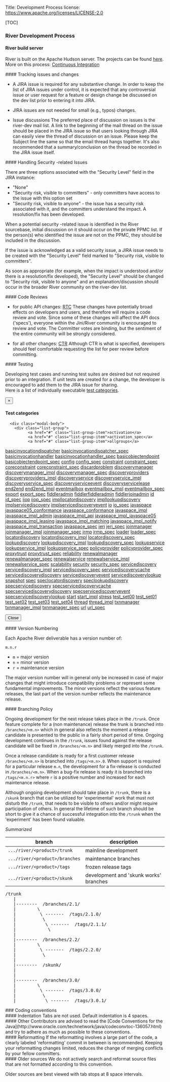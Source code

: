 Title: Development Process
license: https://www.apache.org/licenses/LICENSE-2.0


[TOC]

### River Development Process
<div class="space-lg"></div>

#### River build server

River is built on the Apache Hudson server.  The projects can be found [here](https://hudson.apache.org/hudson/view/M-R/view/River/). More on this process: [Continuous Integration](ci.html)

<div class="space-mn"></div>
#### Tracking issues and changes

* A JIRA issue is required for any substantive change.
In order to keep the list of JIRA issues under control, it is expected that any controversial issue or user request for a feature or design change be discussed on the dev list prior to entering it into JIRA.

* JIRA issues are not needed for small (e.g., typos) changes.

* Issue discussions
The preferred place of discussion on issues is the river-dev mail list. A link to the beginning of the mail thread on the issue should be placed in the JIRA issue so that users looking through JIRA can easily view the thread of discussion on an issue. Please keep the Subject line the same so that the email thread hangs together.  It's also recommended that a summary/conclusion on the thread be recorded in the JIRA issue itself.


<div class="space-mn"></div>
#### Handling Security -related Issues

There are three options associated with the "Security Level" field in the JIRA instance:
* "None"
* "Security risk, visible to committers" - only committers have access to the issue with this option set
* "Security risk, visible to anyone" - the issue has a security risk associated with it, and the committers understand the impact. A resolution/fix has been developed.

When a potential security -related issue is identified in the River sourcebase, initial discussion on it should occur on the private PPMC list.  If the person(s) who identified the issue are not on the PPMC, they should be included in the discussion.

If the issue is acknowledged as a valid security issue, a JIRA issue needs to be created with the "Security Level" field marked to "Security risk, visible to committers".

As soon as appropriate (for example, when the impact is understood and/or there is a resolution/fix developed), the "Security Level" should be changed to "Security risk, visible to anyone" and an explanation/discussion should occur in the broader River community on the river-dev list.

<div class="space-mn"></div>
#### Code Reviews

* for public API changes:
[RTC](http://apache.org/foundation/glossary.html#ReviewThenCommit) These changes have potentially broad effects on developers and users, and therefore will require a code review and vote. Since some of these changes will affect the API docs ('specs'), everyone within the Jini/River community is encouraged to review and vote. The Committer votes are binding, but the sentiment of the entire community will be strongly considered.

* for all other changes:
[CTR](http://apache.org/foundation/glossary.html#CommitThenReview) Although CTR is what is specified, developers should feel comfortable requesting the list for peer review before committing.


<div class="space-mn"></div>
#### Testing

Developing test cases and running test suites are desired but not required prior to an integration.  If unit tests are
created for a change, the developer is encouraged to add them to the JIRA issue for sharing. <br>
Here is a list of individually executable
<a href="javascript:void(0);" data-toggle="modal" data-target="#myModal">test categories</a>.

<div id="myModal" class="modal fade" role="dialog">
  <div class="modal-dialog">
    <div class="modal-content">
      <div class="modal-header">
        <button type="button" class="close" data-dismiss="modal" aria-hidden="true">&times;</button>
        <h4 class="modal-title">Test categories</h4>
      </div>

      <div class="modal-body">
        <div class="list-group">
              <a href="#" class="list-group-item">activation</a>
              <a href="#" class="list-group-item">activation_spec</a>
              <a href="#" class="list-group-item">allgroups</a>
<a href="#" class="list-group-item">basicinvocationdispatcher</a>
<a href="#" class="list-group-item">basicinvocationdispatcher_spec</a>
<a href="#" class="list-group-item">basicinvocationhandler</a>
<a href="#" class="list-group-item">basicinvocationhandler_spec</a>
<a href="#" class="list-group-item">basicobjectendpoint</a>
<a href="#" class="list-group-item">basicobjectendpoint_spec</a>
<a href="#" class="list-group-item">config</a>
<a href="#" class="list-group-item">config_spec</a>
<a href="#" class="list-group-item">constraint</a>
<a href="#" class="list-group-item">constraint_spec</a>
<a href="#" class="list-group-item">coreconstraint</a>
<a href="#" class="list-group-item">coreconstraint_spec</a>
<a href="#" class="list-group-item">discardproblem</a>
<a href="#" class="list-group-item">discoverymanager</a>
<a href="#" class="list-group-item">discoverymanager_impl</a>
<a href="#" class="list-group-item">discoverymanager_spec</a>
<a href="#" class="list-group-item">discoveryproviders</a>
<a href="#" class="list-group-item">discoveryproviders_impl</a>
<a href="#" class="list-group-item">discoveryservice</a>
<a href="#" class="list-group-item">discoveryservice_impl</a>
<a href="#" class="list-group-item">discoveryservice_spec</a>
<a href="#" class="list-group-item">discoveryserviceevent</a>
<a href="#" class="list-group-item">discoveryservicelease</a>
<a href="#" class="list-group-item">end2end</a>
<a href="#" class="list-group-item">end2end_impl</a>
<a href="#" class="list-group-item">eventmailbox</a>
<a href="#" class="list-group-item">eventmailbox_impl</a>
<a href="#" class="list-group-item">eventmailbox_spec</a>
<a href="#" class="list-group-item">export</a>
<a href="#" class="list-group-item">export_spec</a>
<a href="#" class="list-group-item">fiddleradmin</a>
<a href="#" class="list-group-item">fiddlerfiddleradmin</a>
<a href="#" class="list-group-item">fiddlerjoinadmin</a>
<a href="#" class="list-group-item">id</a>
<a href="#" class="list-group-item">id_spec</a>
<a href="#" class="list-group-item">iiop</a>
<a href="#" class="list-group-item">iiop_spec</a>
<a href="#" class="list-group-item">impllocatordiscovery</a>
<a href="#" class="list-group-item">impllookupdiscovery</a>
<a href="#" class="list-group-item">implservicediscovery</a>
<a href="#" class="list-group-item">implservicediscoveryevent</a>
<a href="#" class="list-group-item">io</a>
<a href="#" class="list-group-item">io_spec</a>
<a href="#" class="list-group-item">javaspace</a>
<a href="#" class="list-group-item">javaspace05_conformance</a>
<a href="#" class="list-group-item">javaspace_conformance</a>
<a href="#" class="list-group-item">javaspace_impl</a>
<a href="#" class="list-group-item">javaspace_impl_admin</a>
<a href="#" class="list-group-item">javaspace_impl_api</a>
<a href="#" class="list-group-item">javaspace_impl_javaspace05</a>
<a href="#" class="list-group-item">javaspace_impl_leasing</a>
<a href="#" class="list-group-item">javaspace_impl_matching</a>
<a href="#" class="list-group-item">javaspace_impl_notify</a>
<a href="#" class="list-group-item">javaspace_impl_transaction</a>
<a href="#" class="list-group-item">javaspace_spec</a>
<a href="#" class="list-group-item">jeri</a>
<a href="#" class="list-group-item">jeri_spec</a>
<a href="#" class="list-group-item">joinmanager</a>
<a href="#" class="list-group-item">joinmanager_impl</a>
<a href="#" class="list-group-item">joinmanager_spec</a>
<a href="#" class="list-group-item">jrmp</a>
<a href="#" class="list-group-item">jrmp_spec</a>
<a href="#" class="list-group-item">loader</a>
<a href="#" class="list-group-item">loader_spec</a>
<a href="#" class="list-group-item">locatordiscovery</a>
<a href="#" class="list-group-item">locatordiscovery_impl</a>
<a href="#" class="list-group-item">locatordiscovery_spec</a>
<a href="#" class="list-group-item">lookupdiscovery</a>
<a href="#" class="list-group-item">lookupdiscovery_impl</a>
<a href="#" class="list-group-item">lookupdiscovery_spec</a>
<a href="#" class="list-group-item">lookupservice</a>
<a href="#" class="list-group-item">lookupservice_impl</a>
<a href="#" class="list-group-item">lookupservice_spec</a>
<a href="#" class="list-group-item">policyprovider</a>
<a href="#" class="list-group-item">policyprovider_spec</a>
<a href="#" class="list-group-item">proxytrust</a>
<a href="#" class="list-group-item">proxytrust_spec</a>
<a href="#" class="list-group-item">reliability</a>
<a href="#" class="list-group-item">renewalmanager</a>
<a href="#" class="list-group-item">renewalmanager_spec</a>
<a href="#" class="list-group-item">renewalservice</a>
<a href="#" class="list-group-item">renewalservice_impl</a>
<a href="#" class="list-group-item">renewalservice_spec</a>
<a href="#" class="list-group-item">scalability</a>
<a href="#" class="list-group-item">security</a>
<a href="#" class="list-group-item">security_spec</a>
<a href="#" class="list-group-item">servicediscovery</a>
<a href="#" class="list-group-item">servicediscovery_impl</a>
<a href="#" class="list-group-item">servicediscovery_spec</a>
<a href="#" class="list-group-item">servicediscoverycache</a>
<a href="#" class="list-group-item">servicediscoverydiscovery</a>
<a href="#" class="list-group-item">servicediscoveryevent</a>
<a href="#" class="list-group-item">servicediscoverylookup</a>
<a href="#" class="list-group-item">snapshot</a>
<a href="#" class="list-group-item">spec</a>
<a href="#" class="list-group-item">speclocatordiscovery</a>
<a href="#" class="list-group-item">speclookupdiscovery</a>
<a href="#" class="list-group-item">specservicediscovery</a>
<a href="#" class="list-group-item">specservicediscoverycache</a>
<a href="#" class="list-group-item">specservicediscoverydiscovery</a>
<a href="#" class="list-group-item">specservicediscoveryevent</a>
<a href="#" class="list-group-item">specservicediscoverylookup</a>
<a href="#" class="list-group-item">start</a>
<a href="#" class="list-group-item">start_impl</a>
<a href="#" class="list-group-item">stress</a>
<a href="#" class="list-group-item">test_set00</a>
<a href="#" class="list-group-item">test_set01</a>
<a href="#" class="list-group-item">test_set02</a>
<a href="#" class="list-group-item">test_set03</a>
<a href="#" class="list-group-item">test_set04</a>
<a href="#" class="list-group-item">thread</a>
<a href="#" class="list-group-item">thread_impl</a>
<a href="#" class="list-group-item">txnmanager</a>
<a href="#" class="list-group-item">txnmanager_impl</a>
<a href="#" class="list-group-item">txnmanager_spec</a>
<a href="#" class="list-group-item">url</a>
<a href="#" class="list-group-item">url_spec</a>
            </div>
      </div>
      <div class="modal-footer">
        <button type="button" class="btn btn-default" data-dismiss="modal">Close</button>
      </div>
    </div>
  </div>
</div>




<div class="space-mn"></div>
#### Version Numbering

Each Apache River deliverable has a version number of:

  `m.n.r`

 - `m` = major version
 - `n` = minor version
 - `r` = maintenance version

The major version number will in general only be increased in case of major changes that might introduce compatibility problems or represent some fundamental improvements. The minor versions reflect the various feature releases, the last part of the version number reflects the maintenance release.


<div class="space-mn"></div>
#### Branching Policy

Ongoing development for the next release takes place in the `/trunk`. Once feature complete for a (non maintenance) release the trunk is branched into `/branches/<m.n>` which in general also reflects the moment a release candidate is presented to the public in a fairly short period of time. Ongoing development continues in the `/trunk`, issues found against the release candidate will be fixed in `/branches/<m.n>` and likely merged into the `/trunk`.

Once a release candidate is ready for a first customer release `/branches/<m.n>` is branched into `/tags/<m.n>.0`. When support is required for a particular release `m.n`, the development for a fix-release is conducted in `/branches/<m.n>`. When a bug-fix release is ready it is branched into `/tags/<m.n.r>` where `r` is a positive number and increased for each maintenance release.

Although ongoing development should take place in `/trunk`, there is a `/skunk` branch that can be utilized for 'experimental' work that must not disturb the `/trunk`, that needs to be visible to others and/or might require participation of others. In general the lifetime of such branch should be short to give it a chance of successful integration into the `/trunk` when the 'experiment' has been found valuable.

*Summarized*

|branch|description|
|------|-----------|
|`.../river/<product>/trunk`|mainline development|
|`.../river/<product>/branches`|maintenance branches|
|`.../river/<product>/tags`|frozen release tags|
|`.../river/<product>/skunk`|development and 'skunk works' branches|

<pre>
/trunk
   |
   |--------  /branches/2.1/
   |        \
   |         \ -------  /tags/2.1.0/
   |          \
   |           \ -------  /tags/2.1.1/
   |            \
   |
   |--------  /branches/2.2/
   |        \
   |         \ -------  /tags/2.2.0/
   |          \
   |
   |--------  /skunk/<catchy_name>
   |
   |
   |--------  /branches/3.0/
   |        \
   |         \ -------  /tags/3.0.0/
   |          \
   |           \ -------  /tags/3.0.1/
</pre>


<div class="space-sm"></div>
### Coding conventions

<div class="space-mn"></div>
#### Indentation
Tabs are not used. Default indentation is 4 spaces.

<div class="space-mn"></div>
#### Other
Contributors are advised to read the [Code Conventions for the Java](http://www.oracle.com/technetwork/java/codeconvtoc-136057.html)
and try to adhere as much as possible to these conventions.

<div class="space-mn"></div>
#### Reformatting
If the reformatting involves a large part of the code,
a clearly labeled 'reformatting' commit in between is recommended.
Keeping your reformatting changes limited,
reduces the change of merging conflicts by your fellow committers.

<div class="space-mn"></div>
#### Older sources
We do not actively search and reformat source files
that are not formatted according to this convention.

Older sources are best viewed with tab stops at 8 space
intervals.
